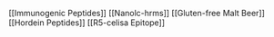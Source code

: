 [[Immunogenic Peptides]]
[[Nanolc-hrms]]
[[Gluten-free Malt Beer]]
[[Hordein Peptides]]
[[R5-celisa Epitope]]
